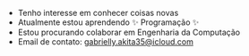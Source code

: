 
- Tenho interesse em conhecer coisas novas
- Atualmente estou aprendendo ✨ Programação ✨ 
- Estou procurando colaborar em Engenharia da Computação 
- Email de contato: gabrielly.akita35@icloud.com

<!---
gabyakita/gabyakita is a ✨ special repository because its `README.md` (this file) appears on your GitHub profile.
You can click the Preview link to take a look at your changes.
--->
